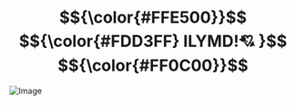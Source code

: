 # $${\color{#FFE500}}$$ $${\color{#FDD3FF} ILYMD!💘 }$$ $${\color{#FF0C00}}$$
![Image](https://github.com/user-attachments/assets/8827ca4c-2c95-44b5-8a3f-9d84d1e859cd)
